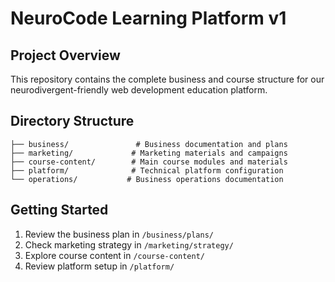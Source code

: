# NeuroCode Learning Platform v1

## Project Overview
This repository contains the complete business and course structure for our neurodivergent-friendly web development education platform.

## Directory Structure
```
├── business/               # Business documentation and plans
├── marketing/             # Marketing materials and campaigns
├── course-content/        # Main course modules and materials
├── platform/              # Technical platform configuration
└── operations/           # Business operations documentation
```

## Getting Started
1. Review the business plan in `/business/plans/`
2. Check marketing strategy in `/marketing/strategy/`
3. Explore course content in `/course-content/`
4. Review platform setup in `/platform/`
